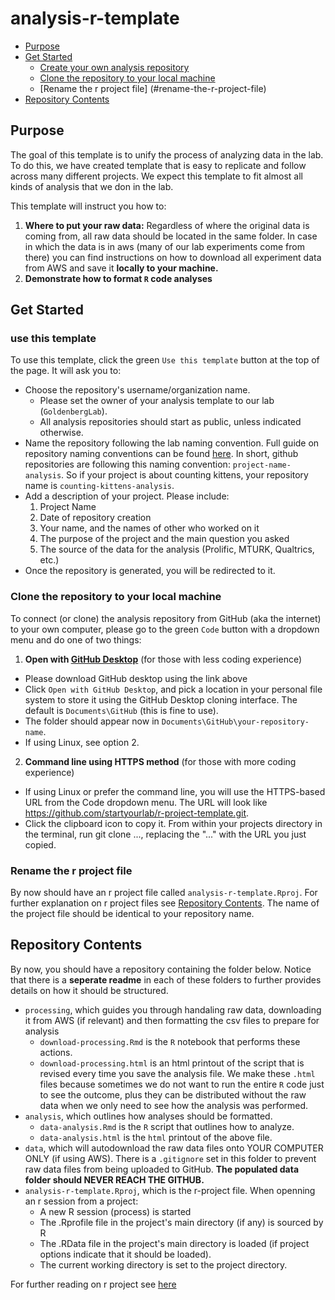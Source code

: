 # analysis-r-template

<!-- toc -->
- [Purpose](#purpose)
- [Get Started](#get-started)
    - [Create your own analysis repository](#create-your-analysis-repository-folder)
    - [Clone the repository to your local machine](#clone-the-repository-to-your-local-machine)
    - [Rename the r project file] (#rename-the-r-project-file)
- [Repository Contents](#repository-contents)

<!-- tocstop -->

## Purpose

The goal of this template is to unify the process of analyzing data in the lab. To do this, we have created template that is easy to replicate and follow across many different projects. We expect this template to fit almost all kinds of analysis that we don in the lab.

This template will instruct you how to:

1. **Where to put your raw data:** Regardless of where the original data is coming from, all raw data should be located in the same folder. In case in which the data is in aws (many of our lab experiments come from there) you can find instructions on how to download all experiment data from AWS and save it **locally to your machine.**  
2. **Demonstrate how to format `R` code analyses**

## Get Started

### use this template

To use this template, click the green `Use this template` button at the top of the page. It will ask you to:

- Choose the repository's username/organization name.
    - Please set the owner of your analysis template to our lab (`GoldenbergLab`).
    - All analysis repositories should start as public, unless indicated otherwise.
- Name the repository following the lab naming convention. Full guide on repository naming conventions can be found [here](https://github.com/GoldenbergLab/naming-conventions#repository-names). In short, github repositories are following this naming convention: `project-name-analysis`. So if your project is about counting kittens, your repository name is `counting-kittens-analysis`.
- Add a description of your project. Please include:
    1. Project Name
    2. Date of repository creation
    3. Your name, and the names of other who worked on it
    4. The purpose of the project and the main question you asked
    5. The source of the data for the analysis (Prolific, MTURK, Qualtrics, etc.)
- Once the repository is generated, you will be redirected to it.

### Clone the repository to your local machine

To connect (or clone) the analysis repository from GitHub (aka the internet) to your own computer, please go to the green `Code` button with a dropdown menu and do one of two things:

1. **Open with [GitHub Desktop](https://desktop.github.com/)** (for those with less coding experience)

- Please download GitHub desktop using the link above
- Click `Open with GitHub Desktop`, and pick a location in your personal file system to store it using the GitHub Desktop cloning interface. The default is `Documents\GitHub` (this is fine to use).
- The folder should appear now in `Documents\GitHub\your-repository-name`.
- If using Linux, see option 2.

2. **Command line using HTTPS method** (for those with more coding experience)

- If using Linux or prefer the command line, you will use the HTTPS-based URL from the Code dropdown menu. The URL will look like https://github.com/startyourlab/r-project-template.git.
- Click the clipboard icon to copy it. From within your projects directory in the terminal, run git clone ..., replacing the "..." with the URL you just copied.

### Rename the r project file
By now should have an r project file called `analysis-r-template.Rproj`. For further explanation on r project files see [Repository Contents](#repository-contents). The name of the project file should be identical to your repository name.

## Repository Contents
By now, you should have a repository containing the folder below. Notice that there is a **seperate readme** in each of these folders to further provides details on how it should be structured.

- `processing`, which guides you through handaling raw data, downloading it from AWS (if relevant) and then formatting the csv files to prepare for analysis
	- `download-processing.Rmd` is the `R` notebook that performs these actions.
	- `download-processing.html` is an html printout of the script that is revised every time you save the analysis file. We make these `.html` files because sometimes we do not want to run the entire `R` code just to see the outcome, plus they can be distributed without the raw data when we only need to see how the analysis was performed.
- `analysis`, which outlines how analyses should be formatted.
	- `data-analysis.Rmd` is the `R` script that outlines how to analyze.
	- `data-analysis.html` is the `html` printout of the above file.
- `data`, which will autodownload the raw data files onto YOUR COMPUTER ONLY (if using AWS). There is a `.gitignore` set in this folder to prevent raw data files from being uploaded to GitHub. **The populated data folder should NEVER REACH THE GITHUB.**
- `analysis-r-template.Rproj`, which is the r-project file. When openning an r session from a project:
  - A new R session (process) is started
  - The .Rprofile file in the project's main directory (if any) is sourced by R
  - The .RData file in the project's main directory is loaded (if project options indicate that it should be loaded).
  - The current working directory is set to the project directory.

For further reading on r project see [here](https://support.rstudio.com/hc/en-us/articles/200526207-Using-Projects)
